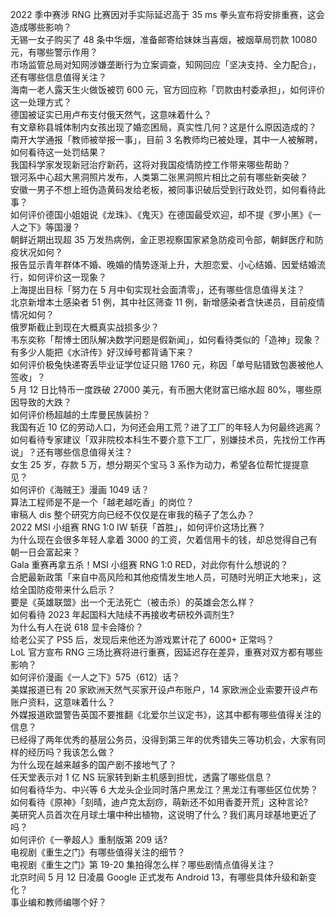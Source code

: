 2022 季中赛涉 RNG 比赛因对手实际延迟高于 35 ms 拳头宣布将安排重赛，这会造成哪些影响？  
无锡一女子购买了 48 条中华烟，准备邮寄给妹妹当喜烟，被烟草局罚款 10080 元，有哪些警示作用？  
市场监管总局对知网涉嫌垄断行为立案调查，知网回应「坚决支持、全力配合」，还有哪些信息值得关注？  
海南一老人露天生火做饭被罚 600 元，官方回应称「罚款由村委承担」，如何评价这一处理方式？  
德国被证实已用卢布支付俄天然气，这意味着什么？  
有文章称县城体制内女孩出现了婚恋困局，真实性几何？这是什么原因造成的？  
南开大学通报「教师被举报一事」，目前 3 名教师均已被处理，其中一人被解聘，如何看待这一处罚结果？  
我国科学家发现新冠治疗新药，这将对我国疫情防控工作带来哪些帮助？  
银河系中心超大黑洞照片发布，人类第二张黑洞照片相比之前有哪些新突破？  
安徽一男子不想上班伪造黄码发给老板，被同事识破后受到行政处罚，如何看待此事？  
如何评价德国小姐姐说《龙珠》、《鬼灭》在德国最受欢迎，却不提《罗小黑》《一人之下》等国漫？  
朝鲜近期出现超 35 万发热病例，金正恩视察国家紧急防疫司令部，朝鲜医疗和防疫状况如何？  
报告显示青年群体不婚、晚婚的情势逐渐上升，大胆恋爱、小心结婚、因爱结婚流行，如何评价这一现象？  
上海提出目标「努力在 5 月中旬实现社会面清零」，还有哪些信息值得关注？  
北京新增本土感染者 51 例，其中社区筛查 11 例，新增感染者含快递员，目前疫情情况如何？  
俄罗斯截止到现在大概真实战损多少？  
韦东奕称「帮博士团队解决数学问题是假新闻」，如何看待类似的「造神」现象？  
有多少人能把《水浒传》好汉绰号都背诵下来？  
如何评价极兔快递寄丢毕业证学位证只赔 1760 元，称因「单号贴错致包裹被他人签收」？  
5 月 12 日比特币一度跌破 27000 美元，有币圈大佬财富已缩水超 80%，哪些原因导致的大跌？  
如何评价杨超越的土库曼民族装扮？  
我国有近 10 亿的劳动人口，为何还会用工荒？进了工厂的年轻人为何最终逃离？  
如何看待专家建议「双非院校本科生不要介意下工厂，别嫌技术员，先找份工作再说」？还有哪些信息值得关注？  
女生 25 岁，存款 5 万，想分期买个宝马 3 系作为动力，希望各位帮忙提提意见？  
如何评价《海贼王》漫画 1049 话？  
算法工程师是不是一个「越老越吃香」的岗位？  
审稿人 dis 整个研究方向已经不仅仅是在审我的稿子了怎么办？  
2022 MSI 小组赛 RNG 1:0 IW 斩获「首胜」，如何评价这场比赛？  
为什么现在会很多年轻人拿着 3000 的工资，欠着信用卡的钱，却总觉得自己有朝一日会富起来？  
Gala 重赛再拿五杀！MSI 小组赛 RNG 1:0 RED，对此你有什么想说的？  
合肥最新政策「来自中高风险和其他疫情发生地人员，可随时光明正大地来」，这给全国防疫带来什么启示？  
要是《英雄联盟》出一个无法死亡（被击杀）的英雄会怎么样？  
如何看待 2023 年起国科大陆续不再接收考研校外调剂生?  
为什么有人在说 618 显卡会降价？  
给老公买了 PS5 后，发现后来他还为游戏累计花了 6000+ 正常吗？  
LoL 官方宣布 RNG 三场比赛将进行重赛，因延迟存在差异，重赛对双方都有哪些影响？  
如何评价漫画《一人之下》575（612）话？  
美媒报道已有 20 家欧洲天然气买家开设卢布账户，14 家欧洲企业索要开设卢布账户资料，这意味着什么？  
外媒报道欧盟警告英国不要推翻《北爱尔兰议定书》，这其中都有哪些值得关注的信息？  
已经得了两年优秀的基层公务员，没得到第三年的优秀错失三等功机会，大家有同样的经历吗？我该怎么做？  
为什么现在越来越多的国产剧不接地气了？  
任天堂表示对 1 亿 NS 玩家转到新主机感到担忧，透露了哪些信息？  
如何看待华为、中兴等 6 大龙头企业同时落户黑龙江？黑龙江有哪些区位优势？  
如何看待《原神》「刻晴，迪卢克太刮痧，萌新还不如用香菱开荒」这种言论?  
美研究人员首次在月球土壤中种出植物，这说明了什么？我们离月球基地更近了吗？  
如何评价《一拳超人》重制版第 209 话?  
电视剧《重生之门》有哪些值得关注的细节？  
电视剧《重生之门》第 19-20 集拍得怎么样？哪些剧情点值得关注？  
北京时间 5 月 12 日凌晨 Google 正式发布 Android 13，有哪些具体升级和新变化？  
事业编和教师编哪个好？  
